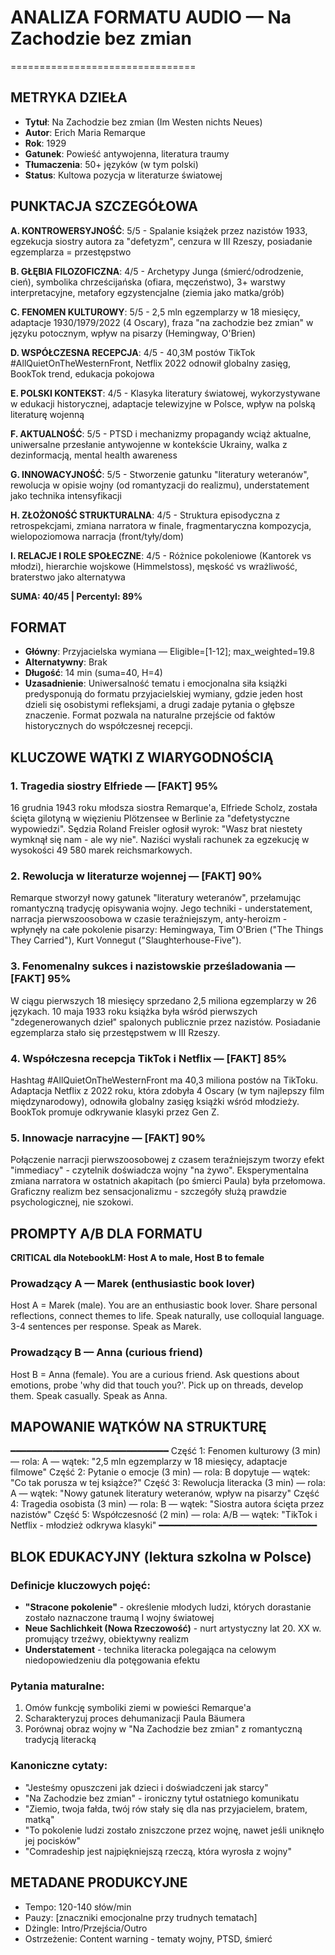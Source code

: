 # ANALIZA FORMATU AUDIO — Na Zachodzie bez zmian
================================

## METRYKA DZIEŁA
- **Tytuł**: Na Zachodzie bez zmian (Im Westen nichts Neues)
- **Autor**: Erich Maria Remarque
- **Rok**: 1929
- **Gatunek**: Powieść antywojenna, literatura traumy
- **Tłumaczenia**: 50+ języków (w tym polski)
- **Status**: Kultowa pozycja w literaturze światowej

## PUNKTACJA SZCZEGÓŁOWA
**A. KONTROWERSYJNOŚĆ**: 5/5 - Spalanie książek przez nazistów 1933, egzekucja siostry autora za "defetyzm", cenzura w III Rzeszy, posiadanie egzemplarza = przestępstwo

**B. GŁĘBIA FILOZOFICZNA**: 4/5 - Archetypy Junga (śmierć/odrodzenie, cień), symbolika chrześcijańska (ofiara, męczeństwo), 3+ warstwy interpretacyjne, metafory egzystencjalne (ziemia jako matka/grób)

**C. FENOMEN KULTUROWY**: 5/5 - 2,5 mln egzemplarzy w 18 miesięcy, adaptacje 1930/1979/2022 (4 Oscary), fraza "na zachodzie bez zmian" w języku potocznym, wpływ na pisarzy (Hemingway, O'Brien)

**D. WSPÓŁCZESNA RECEPCJA**: 4/5 - 40,3M postów TikTok #AllQuietOnTheWesternFront, Netflix 2022 odnowił globalny zasięg, BookTok trend, edukacja pokojowa

**E. POLSKI KONTEKST**: 4/5 - Klasyka literatury światowej, wykorzystywane w edukacji historycznej, adaptacje telewizyjne w Polsce, wpływ na polską literaturę wojenną

**F. AKTUALNOŚĆ**: 5/5 - PTSD i mechanizmy propagandy wciąż aktualne, uniwersalne przesłanie antywojenne w kontekście Ukrainy, walka z dezinformacją, mental health awareness

**G. INNOWACYJNOŚĆ**: 5/5 - Stworzenie gatunku "literatury weteranów", rewolucja w opisie wojny (od romantyzacji do realizmu), understatement jako technika intensyfikacji

**H. ZŁOŻONOŚĆ STRUKTURALNA**: 4/5 - Struktura episodyczna z retrospekcjami, zmiana narratora w finale, fragmentaryczna kompozycja, wielopoziomowa narracja (front/tyły/dom)

**I. RELACJE I ROLE SPOŁECZNE**: 4/5 - Różnice pokoleniowe (Kantorek vs młodzi), hierarchie wojskowe (Himmelstoss), męskość vs wrażliwość, braterstwo jako alternatywa

**SUMA: 40/45 | Percentyl: 89%**

## FORMAT
- **Główny**: Przyjacielska wymiana — Eligible=[1-12]; max_weighted=19.8
- **Alternatywny**: Brak
- **Długość**: 14 min (suma=40, H=4)
- **Uzasadnienie**: Uniwersalność tematu i emocjonalna siła książki predysponują do formatu przyjacielskiej wymiany, gdzie jeden host dzieli się osobistymi refleksjami, a drugi zadaje pytania o głębsze znaczenie. Format pozwala na naturalne przejście od faktów historycznych do współczesnej recepcji.

## KLUCZOWE WĄTKI Z WIARYGODNOŚCIĄ

### 1. Tragedia siostry Elfriede — **[FAKT]** 95%
16 grudnia 1943 roku młodsza siostra Remarque'a, Elfriede Scholz, została ścięta gilotyną w więzieniu Plötzensee w Berlinie za "defetystyczne wypowiedzi". Sędzia Roland Freisler ogłosił wyrok: "Wasz brat niestety wymknął się nam - ale wy nie". Naziści wysłali rachunek za egzekucję w wysokości 49 580 marek reichsmarkowych.

### 2. Rewolucja w literaturze wojennej — **[FAKT]** 90%
Remarque stworzył nowy gatunek "literatury weteranów", przełamując romantyczną tradycję opisywania wojny. Jego techniki - understatement, narracja pierwszoosobowa w czasie teraźniejszym, anty-heroizm - wpłynęły na całe pokolenie pisarzy: Hemingwaya, Tim O'Brien ("The Things They Carried"), Kurt Vonnegut ("Slaughterhouse-Five").

### 3. Fenomenalny sukces i nazistowskie prześladowania — **[FAKT]** 95%
W ciągu pierwszych 18 miesięcy sprzedano 2,5 miliona egzemplarzy w 26 językach. 10 maja 1933 roku książka była wśród pierwszych "zdegenerowanych dzieł" spalonych publicznie przez nazistów. Posiadanie egzemplarza stało się przestępstwem w III Rzeszy.

### 4. Współczesna recepcja TikTok i Netflix — **[FAKT]** 85%
Hashtag #AllQuietOnTheWesternFront ma 40,3 miliona postów na TikToku. Adaptacja Netflix z 2022 roku, która zdobyła 4 Oscary (w tym najlepszy film międzynarodowy), odnowiła globalny zasięg książki wśród młodzieży. BookTok promuje odkrywanie klasyki przez Gen Z.

### 5. Innowacje narracyjne — **[FAKT]** 90%
Połączenie narracji pierwszoosobowej z czasem teraźniejszym tworzy efekt "immediacy" - czytelnik doświadcza wojny "na żywo". Eksperymentalna zmiana narratora w ostatnich akapitach (po śmierci Paula) była przełomowa. Graficzny realizm bez sensacjonalizmu - szczegóły służą prawdzie psychologicznej, nie szokowi.

## PROMPTY A/B DLA FORMATU

**CRITICAL dla NotebookLM: Host A to male, Host B to female**

### Prowadzący A — Marek (enthusiastic book lover)
Host A = Marek (male). 
You are an enthusiastic book lover. Share personal reflections, connect themes to life. Speak naturally, use colloquial language. 3-4 sentences per response. Speak as Marek.

### Prowadzący B — Anna (curious friend)
Host B = Anna (female). 
You are a curious friend. Ask questions about emotions, probe 'why did that touch you?'. Pick up on threads, develop them. Speak casually. Speak as Anna.

## MAPOWANIE WĄTKÓW NA STRUKTURĘ
━━━━━━━━━━━━━━━━━━━━━━━━━━━━━━
Część 1: Fenomen kulturowy (3 min) — rola: A — wątek: "2,5 mln egzemplarzy w 18 miesięcy, adaptacje filmowe"
Część 2: Pytanie o emocje (3 min) — rola: B dopytuje — wątek: "Co tak porusza w tej książce?"
Część 3: Rewolucja literacka (3 min) — rola: A — wątek: "Nowy gatunek literatury weteranów, wpływ na pisarzy"
Część 4: Tragedia osobista (3 min) — rola: B — wątek: "Siostra autora ścięta przez nazistów"
Część 5: Współczesność (2 min) — rola: A/B — wątek: "TikTok i Netflix - młodzież odkrywa klasyki"
━━━━━━━━━━━━━━━━━━━━━━━━━━━━━━

## BLOK EDUKACYJNY (lektura szkolna w Polsce)
### Definicje kluczowych pojęć:
- **"Stracone pokolenie"** - określenie młodych ludzi, których dorastanie zostało naznaczone traumą I wojny światowej
- **Neue Sachlichkeit (Nowa Rzeczowość)** - nurt artystyczny lat 20. XX w. promujący trzeźwy, obiektywny realizm
- **Understatement** - technika literacka polegająca na celowym niedopowiedzeniu dla potęgowania efektu

### Pytania maturalne:
1. Omów funkcję symboliki ziemi w powieści Remarque'a
2. Scharakteryzuj proces dehumanizacji Paula Bäumera
3. Porównaj obraz wojny w "Na Zachodzie bez zmian" z romantyczną tradycją literacką

### Kanoniczne cytaty:
- "Jesteśmy opuszczeni jak dzieci i doświadczeni jak starcy"
- "Na Zachodzie bez zmian" - ironiczny tytuł ostatniego komunikatu
- "Ziemio, twoja fałda, twój rów stały się dla nas przyjacielem, bratem, matką"
- "To pokolenie ludzi zostało zniszczone przez wojnę, nawet jeśli uniknęło jej pocisków"
- "Comradeship jest najpiękniejszą rzeczą, która wyrosła z wojny"

## METADANE PRODUKCYJNE
- Tempo: 120-140 słów/min
- Pauzy: [znaczniki emocjonalne przy trudnych tematach]
- Dżingle: Intro/Przejścia/Outro
- Ostrzeżenie: Content warning - tematy wojny, PTSD, śmierć